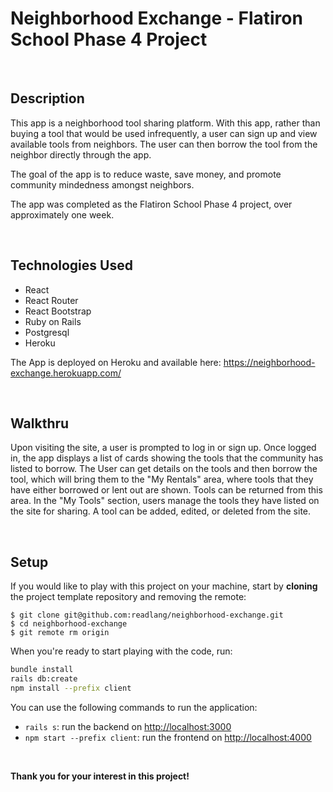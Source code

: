# Neighborhood Exchange - Flatiron School Phase 4 Project
<br />  

## Description

This app is a neighborhood tool sharing platform.  With this app, rather than buying a tool that would be used infrequently, a user can sign up and view available tools from neighbors.  The user can then borrow the tool from the neighbor directly through the app.

The goal of the app is to reduce waste, save money, and promote community mindedness amongst neighbors.

The app was completed as the Flatiron School Phase 4 project, over approximately one week.

<br />  

## Technologies Used

- React
- React Router
- React Bootstrap
- Ruby on Rails
- Postgresql
- Heroku

The App is deployed on Heroku and available here: https://neighborhood-exchange.herokuapp.com/

<br />  

## Walkthru

Upon visiting the site, a user is prompted to log in or sign up.  Once logged in, the app displays a list of cards showing the tools that the community has listed to borrow.  The User can get details on the tools and then borrow the tool, which will bring them to the "My Rentals" area, where tools that they have either borrowed or lent out are shown.  Tools can be returned from this area.  In the "My Tools" section, users manage the tools they have listed on the site for sharing.  A tool can be added, edited, or deleted from the site.

<br />  

## Setup

If you would like to play with this project on your machine, start by **cloning** the project template repository and removing the remote:

```console
$ git clone git@github.com:readlang/neighborhood-exchange.git
$ cd neighborhood-exchange
$ git remote rm origin
```

When you're ready to start playing with the code, run:

```sh
bundle install
rails db:create
npm install --prefix client
```

You can use the following commands to run the application:

- `rails s`: run the backend on [http://localhost:3000](http://localhost:3000)
- `npm start --prefix client`: run the frontend on
  [http://localhost:4000](http://localhost:4000)

<br />

**Thank you for your interest in this project!**
